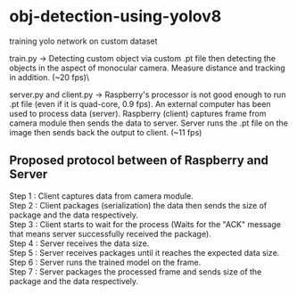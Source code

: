 # obj-detection-using-yolov8
training yolo network on custom dataset


train.py -> Detecting custom object via custom .pt file then detecting the objects in the aspect of monocular camera. Measure distance and tracking in addition. (~20 fps)\

server.py and client.py -> Raspberry's processor is not good enough to run .pt file (even if it is quad-core, 0.9 fps). An external computer has been used to process data (server).
Raspberry (client) captures frame from camera module then sends the data to server. Server runs the .pt file on the image then sends back the output to client. (~11 fps)

## Proposed protocol between of Raspberry and Server

Step 1 : Client captures data from camera module.\
Step 2 : Client packages (serialization) the data then sends the size of package and the data respectively.\
Step 3 : Client starts to wait for the process (Waits for the "ACK" message that means server successfully received the package).\
Step 4 : Server receives the data size.\
Step 5 : Server receives packages until it reaches the expected data size.\
Step 6 : Server runs the trained model on the frame.\
Step 7 : Server packages the processed frame and sends size of the package and the data respectively.
